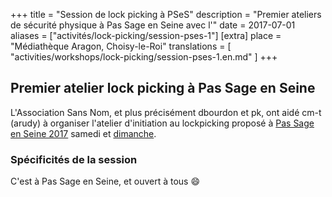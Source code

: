 +++
title = "Session de lock picking à PSeS"
description = "Premier ateliers de sécurité physique à Pas Sage en Seine avec l'"
date = 2017-07-01
aliases = ["activités/lock-picking/session-pses-1"]
[extra]
place = "Médiathèque Aragon, Choisy-le-Roi"
translations = [
    "activities/workshops/lock-picking/session-pses-1.en.md"
]
+++

## Premier atelier lock picking à Pas Sage en Seine

L'Association Sans Nom, et plus précisément dbourdon et pk, ont aidé cm-t
(arudy) à organiser l'atelier d'initiation au lockpicking proposé à [Pas Sage
en Seine 2017](@/activities/booth/passage-en-seine/pses-2017.fr.md) samedi et
[dimanche](@/activities/workshops/lock-picking/session-pses-2.fr.md).

### Spécificités de la session

C'est à Pas Sage en Seine, et ouvert à tous 😄
